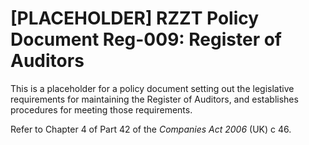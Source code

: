 # [PLACEHOLDER] RZZT Policy Document Reg-009: Register of Auditors

This is a placeholder for a policy document setting out the legislative requirements for maintaining the Register of Auditors, and establishes procedures for meeting those requirements.

Refer to Chapter 4 of Part 42 of the _Companies Act 2006_ (UK) c 46.
